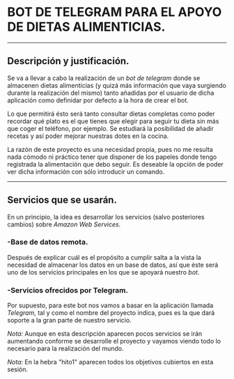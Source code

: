 # BOT DE TELEGRAM PARA EL APOYO DE DIETAS ALIMENTICIAS. 
 
*****

## Descripción  y justificación. 

Se va a llevar a cabo la realización de un *bot de telegram* donde se almacenen dietas alimenticias (y quizá más información que vaya surgiendo durante la realización del mismo) tanto añadidas por el usuario de dicha aplicación como definidar por defecto a la hora de crear el bot. 

Lo que permitirá ésto será tanto consultar dietas completas como poder recordar qué plato es el que tienes que elegir para seguir tu dieta sin más que coger el teléfono, por ejemplo. Se estudiará la posibilidad de añadir recetas y así poder mejorar nuestras dotes en la cocina. 

La razón de este proyecto es una necesidad propia, pues no me resulta nada cómodo ni práctico tener que disponer de los papeles donde tengo registrada la alimentación que debo seguir. Es deseable la opción de poder ver dicha información con sólo introducir un comando. 

****

## Servicios que se usarán. 

En un principio, la idea es desarrollar los servicios (salvo posteriores cambios) sobre *Amazon Web Services*.

### -Base de datos remota. 

Después de explicar cuál es el propósito a cumplir salta a la vista la necesidad de almacenar los datos en un base de datos, así que éste será uno de los servicios principales en los que se apoyará nuestro *bot*.

### -Servicios ofrecidos por Telegram. 

Por supuesto, para este bot nos vamos a basar en la aplicación llamada *Telegram*, tal y como el nombre del proyecto indica, pues es la que dará soporte a la gran parte de nuestro servicio. 

*Nota:* Aunque en esta descripción aparecen pocos servicios se irán aumentando conforme se desarrolle el proyecto y vayamos viendo todo lo necesario para la realización del mundo. 

*Nota:* En la hebra "hito1" aparecen todos los objetivos cubiertos en esta sesión. 